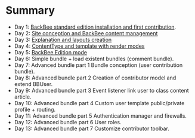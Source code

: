 # Summary

* Day 1: [BackBee standard edition installation and first contribution](day1.md).
* Day 2: [Site conception and BackBee content management](day2.md)
* Day 3: [Explanation and layouts creation](day3.md)
* Day 4: [ContentType and template with render modes](day4.md)
* Day 5: [BackBee Edition mode](day5.md)
* Day 6: Simple bundle + load existent bundles (comment bundle).
* Day 7: Advanced bundle part 1 Bundle conception (user contribution bundle).
* Day 8: Advanced bundle part 2 Creation of contributor model and extend BBUser.
* Day 9: Advanced bundle part 3 Event listener link user to class content article.
* Day 10: Advanced bundle part 4 Custom user template public/private profile + routing.
* Day 11: Advanced bundle part 5 Authentication manager and firewalls.
* Day 12: Advanced bundle part 6 User roles.
* Day 13: Advanced bundle part 7 Customize contributor toolbar.

